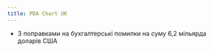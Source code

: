```yaml
---
title: PDA Chart UK
---
```

- З поправками на бухгалтерські помилки на суму 6,2 мільярда доларів США